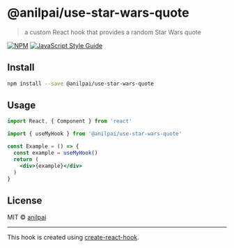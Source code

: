 # @anilpai/use-star-wars-quote

> a custom React hook that provides a random Star Wars quote

[![NPM](https://img.shields.io/npm/v/@anilpai/use-star-wars-quote.svg)](https://www.npmjs.com/package/@anilpai/use-star-wars-quote) [![JavaScript Style Guide](https://img.shields.io/badge/code_style-standard-brightgreen.svg)](https://standardjs.com)

## Install

```bash
npm install --save @anilpai/use-star-wars-quote
```

## Usage

```jsx
import React, { Component } from 'react'

import { useMyHook } from '@anilpai/use-star-wars-quote'

const Example = () => {
  const example = useMyHook()
  return (
    <div>{example}</div>
  )
}
```

## License

MIT © [anilpai](https://github.com/anilpai)

---

This hook is created using [create-react-hook](https://github.com/hermanya/create-react-hook).
